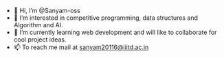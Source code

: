 - 👋 Hi, I’m @Sanyam-oss
- 👀 I’m interested in competitive programming, data structures and Algorithm and AI.
- 🌱 I’m currently learning web development and will like to collaborate for cool project ideas.
- 📫 To reach me mail at sanyam20116@iiitd.ac.in

<!---
Sanyam-oss/Sanyam-oss is a ✨ special ✨ repository because its `README.md` (this file) appears on your GitHub profile.
You can click the Preview link to take a look at your changes.
--->
